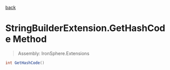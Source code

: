 ﻿

[back](/IronSphere.Extensions/types/StringBuilderExtension)

# StringBuilderExtension.GetHashCode Method

> Assembly: IronSphere.Extensions

```csharp
int GetHashCode()
```



 